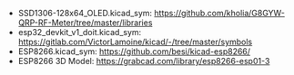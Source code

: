- SSD1306-128x64_OLED.kicad_sym: 
https://github.com/kholia/G8GYW-QRP-RF-Meter/tree/master/libraries
- esp32_devkit_v1_doit.kicad_sym: 
https://gitlab.com/VictorLamoine/kicad/-/tree/master/symbols
- ESP8266.kicad_sym: https://github.com/besi/kicad-esp8266/
- ESP8266 3D Model: https://grabcad.com/library/esp8266-esp01-3
